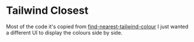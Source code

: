 # Tailwind Closest

Most of the code it's copied from [find-nearest-tailwind-colour](https://github.com/edjw/find-nearest-tailwind-colour) I just wanted a different UI to display the colours side by side.
